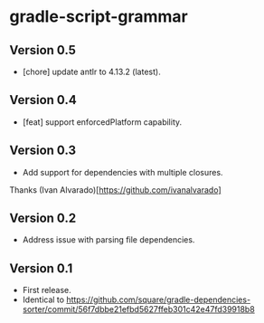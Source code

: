# gradle-script-grammar

## Version 0.5
* [chore] update antlr to 4.13.2 (latest).

## Version 0.4
* [feat] support enforcedPlatform capability.

## Version 0.3
* Add support for dependencies with multiple closures.

Thanks (Ivan Alvarado)[https://github.com/ivanalvarado]

## Version 0.2
* Address issue with parsing file dependencies.

## Version 0.1
* First release.
* Identical to https://github.com/square/gradle-dependencies-sorter/commit/56f7dbbe21efbd5627ffeb301c42e47fd39918b8
